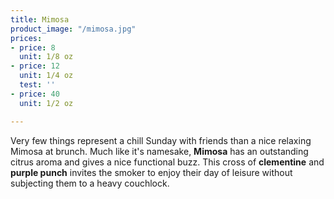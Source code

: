 ```yaml
---
title: Mimosa
product_image: "/mimosa.jpg"
prices:
- price: 8
  unit: 1/8 oz
- price: 12
  unit: 1/4 oz
  test: ''
- price: 40
  unit: 1/2 oz

---
```

Very few things represent a chill Sunday with friends than a nice relaxing Mimosa at brunch. Much like it's namesake, **Mimosa** has an outstanding citrus aroma and gives a nice functional buzz. This cross of **clementine** and **purple punch** invites the smoker to enjoy their day of leisure without subjecting them to a heavy couchlock.